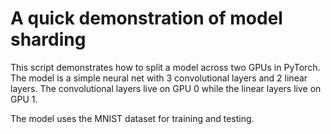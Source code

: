 # A quick demonstration of model sharding

This script demonstrates how to split a model across two GPUs in PyTorch. The model is a simple neural net with 3 convolutional layers and 2 linear layers. The convolutional layers live on GPU 0 while the linear layers live on GPU 1. 

The model uses the MNIST dataset for training and testing.
